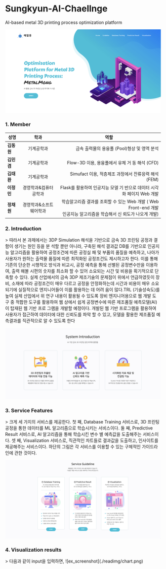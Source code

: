 # Sungkyun-AI-Chaellnge
AI-based metal 3D printing process optimization platform

![ex_screenshot](./readimg/index.png)

<h3> 1. Member </h3>
<div id="about_team">

|  <center>성명</center> |  <center>학과</center> |  <center>역할</center> |
|:--------|:--------:|--------:|
|**김동원** | <center>기계공학과 </center> |금속 출력물의 용융풀 (Pool)형상 및 영역 분석 |
|**김민겸** | <center>기계공학과 </center> |Flow-3D 이용, 용융풀에서 유체 거 동 해석 (CFD) |
|**김태환** | <center>기계공학과 </center> |Simufact 이용, 적층제조 과정에서 잔류응력 해석 (FEM) |
|**이정민** | 경영학과&컴퓨터공학과 |  Flask를 활용하여 인공지능 모델 기 반으로 데이터 시각화 페이지 Web 개발 |
|**정채원** | <center>경영학과&소프트웨어학과 </center> |학습알고리즘 결과를 조회할 수 있는 Web 개발 ( Web Front-end 개발 <br> 인공지능 알고리즘을 학습해서 신 뢰도가 나오게 개발) |

<h3> 2. Introduction </h3>
<div id="about_Introduction">
> 따라서 본 과제에서는 3DP Simulation 해석을 기반으로 금속 3D 프린팅 공정과 결함이 생기는 원인 등을 분 석할 뿐만 아니라, 구축된 해석 결과값 DB를 기반으로 인공지능 알고리즘을 활용하여 공정조건에 따른 공정실 패 및 부품의 품질을 예측하고, 나아가 사용자가 원하는 출력물 품질에 따른 최적화된 공정조건도 제시하고자 한다. 이를 통해 기존의 단순한 시행착오 방식과 비교시, 공정 예측을 통해 선별된 공정변수만을 이용하여, 출력 해볼 시편의 숫자를 최소화 할 수 있어 소요되는 시간 및 비용을 획기적으로 단축할 수 있다. 실제 산업에서의 금속 3DP 제조기술의 문제점이 위에서 언급하였듯이 장비, 소재에 따라 공정조건이 매우 다르고 공정을 안정화하는데 시간과 비용이 매우 소요되기에 실질적으로 엔지니어들이 이를 활용하는 데 어려 움이 많다.TRL (기술성숙도)를 높여 실제 산업에서 위 연구 내용이 활용될 수 있도록 장비 엔지니어용으로 웹 개발 도 구 중 적합한 도구를 활용하여 웹 상에서 쉽게 공정변수에 따른 제조품질 예측모델(AI)이 탑재된 웹 기반 프로 그램을 개발할 예정이다. 개발된 웹 기반 프로그램을 활용하여 사용자가 접근하여 데이터에 대한 신뢰도를 파악 할 수 있고, 모델을 활용한 제조품질 예측결과를 직관적으로 알 수 있도록 한다

![ex_screenshot](./readimg/intro.png)

<h3> 3. Service Features </h3>
<div id="about_Features">
> 크게 세 가지의 서비스를 제공한다. 첫 째, Database Training 서비스로, 3D 프린팅 공정을 통한 데이터를 ML 알고리즘으로 학습시키는 서비스이다. 둘 째, Predictive Result 서비스로, AI 알고리즘을 통해 학습시킨 변수 별 예측값을 도출해주는 서비스이다. 셋 째, Visualization 서비스로, 직관적인 차트들로 결과값을 도출하고, 인사이트를 제공해주는 서비스이다. 하단의 그림은 각 서비스를 이용할 수 있는 구체적인 가이드라인에 관한 것이다.
  
![ex_screenshot](./readimg/guide.png)

<h3> 4. Visualization results </h3>
<div id="about_Chart">
> 다음과 같이 input을 입력하면, 
![ex_screenshot](./readimg/chart.png)




